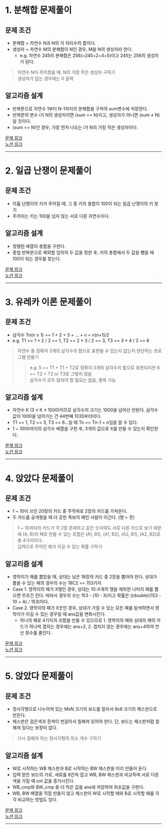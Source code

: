 # 1. 분해합 문제풀이
## 문제 조건
* 분해합 = 자연수 N과 N의 각 자리수의 합이다.  
* 생성자 = 자연수 M의 분해합이 N인 경우, M을 N의 생성자라 한다.  
  - e.g. 자연수 245의 분해합은 256(=245+2+4+5)이고 245는 256의 생성자가 된다.  

> 자연수 N이 주어졌을 때, N의 가장 작은 생성자 구하기  
> 생성자가 없는 경우에는 0 출력  

## 알고리즘 설계
* 반복문으로 자연수 1부터 N-1까지의 분해합을 구하여 sum변수에 저장한다.  
* 반복문의 변수 i가 N의 생성자이면 (sum == N)이고, 생성자가 아니면 (sum ≠ N)일 것이다.  
* (sum == N)인 경우, 가장 먼저 나오는 i가 N의 가장 작은 생성자이다.  

[문제 링크](https://www.acmicpc.net/problem/2231)  
[노션 링크](https://www.notion.so/2231_-b6068be2916e4ceeb36fe9b62d5e07b3?pvs=4)  

-----
# 2. 일곱 난쟁이 문제풀이
## 문제 조건
* 아홉 난쟁이의 키가 주어질 때, 그 중 키의 총합이 100이 되는 일곱 난쟁이의 키 찾기
* 주어지는 키는 100을 넘지 않는 서로 다른 자연수이다.

## 알고리즘 설계
* 정렬된 배열의 총합을 구한다.  
* 중첩 반복문으로 제외할 임의의 두 값을 정한 후, 키의 총합에서 두 값을 뺐을 때 100이 되는 경우를 찾는다.

[문제 링크](https://www.acmicpc.net/problem/2309)  
[노션 링크](https://www.notion.so/2309_-a90896981423448cb01c70e0ff1b152f)

---
# 3. 유레카 이론 문제풀이
## 문제 조건
* 삼각수 Tn(n ≥ 1) == 1 + 2 + 3 + ... + n = n(n+1)/2
* e.g. T1 == 1 * 2 / 2 == 1, T2 == 2 * 3 / 2 == 3, T3 == 3 * 4 / 2 == 6

> 자연수 중 정확히 3개의 삼각수의 합으로 표현될 수 있는지 없는지 판단하는 프로그램 만들기
>  > e.g. 5 == T1 + T1 + T2로 정확히 3개의 삼각수의 합으로 표현되지만 6 == T2 + T2 or T3로 그렇지 않음  
> 삼각수가 모두 달라야 할 필요는 없음, 중복 가능  

## 알고리즘 설계 
* 자연수 K (3 ≤ K ≤ 1000)이므로 삼각수의 크기는 1000을 넘어선 안된다. 삼각수 값이 1000을 넘어가는 건 44번째 1035부터이다.
* T1 == 1, T2 == 3, T3 == 6…일 때 Tn == Tn-1 + n임을 알 수 있다.
* 1 ~ 1000까지의 삼각수 배열을 구한 후, 3개의 값으로 X를 만들 수 있는지 확인한다.  

[문제 링크](https://www.acmicpc.net/problem/10448)  
[노션 링크](https://www.notion.so/7f6d7430c7df45368233113eaf413f3f)

---
# 4. 앉았다 문제풀이
## 문제 조건
* 1 ~ 10이 쓰인 20장의 카드 중 무작위로 2장의 카드를 가져온다.  
* 두 카드를 공개했을 때 더 강한 족보의 패인 사람이 이긴다. (땡 > 끗)  

> 1 ~ 10까지의 카드가 각 2장 존재하고 같은 숫자여도 서로 다른 카드로 보기 때문에 (A, B)의 패로 만들 수 있는 조합은 (A1, B1), (A1, B2), (A2, B1), (A2, B2)로 총 4가지이다.  
> 입력으로 주어진 패가 이길 수 있는 확률 구하기

## 알고리즘 설계
* 영학이가 패를 뽑았을 때, 상대는 남은 18장의 카드 중 2장을 뽑아야 한다. 상대가 뽑을 수 있는 패의 경우의 수는 18C2 == 153가지
* Case 1. 영학이의 패가 X땡인 경우, 상대는 10-X개의 땡을 제외한 나머지 패를 뽑으면 무조건 진다. 따라서 경우의 수는 153 - (10 - X)이고 확률은 ((double)(153 - 10 + A) / 153)이다.
* Case 2. 영학이의 패가 X끗인 경우, 상대가 가질 수 있는 모든 패를 탐색하면서 영학이가 이길 수 있는 경우일 때 ans값을 변화시킨다.
  - 하나의 패로 4가지의 조합을 만들 수 있으므로 1. 영학이의 패와 상대의 패의 카드가 하나씩 겹치는 경우에는 ans+2, 2. 겹치지 않는 경우에는 ans+4하여 연산 횟수를 줄인다.

[문제 링크](https://www.acmicpc.net/problem/14717)  
[노션 링크](https://www.notion.so/8445be8cc3ab4946bf051bedf28d3602)

---
# 5. 앉았다 문제풀이
## 문제 조건
* 정사각형으로 나누어져 있는 MxN 크기의 보드를 잘라서 8x8 크기의 체스판으로 만든다.  
* 체스판은 검은색과 흰색이 번갈아서 칠해져 있어야 한다. 단, 보드는 체스판처럼 칠해져 있다는 보장이 없다.

> 다시 칠해야 하는 정사각형의 최소 개수 구하기

## 알고리즘 설계
* W로 시작하는 WB 체스판과 B로 시작하는 BW 체스판을 미리 만들어 둔다.  
* 입력 받은 보드의 가로, 세로를 8칸씩 잡고 WB, BW 체스판과 비교하여 서로 다른 색을 가질 때 cnt 값을 증가시킨다.
* WB_cmp와 BW_cmp 중 더 작은 값을 ans에 저장하여 최솟값을 구한다.  
* WB, BW 배열을 직접 만들지 않고 체스판이 W로 시작할 때와 B로 시작할 때를 각각 비교하는 방법도 있다.

[문제 링크](https://www.acmicpc.net/problem/1018)  
[노션 링크](https://www.notion.so/64a877ea3fb74ae19647f7d94b269284)  

---
